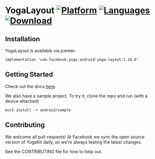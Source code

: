 # YogaLayout [![Platform](https://img.shields.io/badge/platforms-Android-orange.svg)](https://facebook.github.io/yoga/docs/api/android/) [![Languages](https://img.shields.io/badge/languages-Java-orange.svg)](https://facebook.github.io/yoga/docs/api/android/) [![Download](https://img.shields.io/bintray/v/facebook/maven/com.facebook.yoga.android:yoga-layout.svg)](https://bintray.com/facebook/maven/com.facebook.yoga.android%3Ayoga-layout/_latestVersion)

## Installation

YogaLayout is available via jcenter:

    implementation 'com.facebook.yoga.android:yoga-layout:1.16.0'

## Getting Started

Check out the docs [here](https://yogalayout.com/getting-started/standalone/).

We also have a sample project.  To try it, clone the repo and run (with a device attached)

    buck install -r android/sample

## Contributing

We welcome all pull-requests! At Facebook we sync the open source version of YogaKit daily, so we're always testing the latest changes.

See the CONTRIBUTING file for how to help out.
